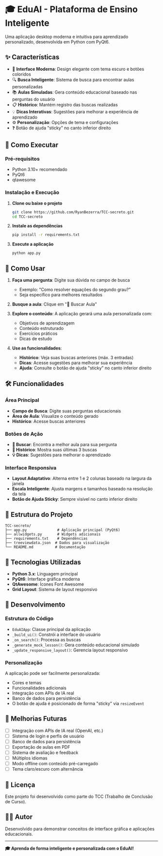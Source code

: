 # 🎓 EduAI - Plataforma de Ensino Inteligente

Uma aplicação desktop moderna e intuitiva para aprendizado personalizado, desenvolvida em Python com PyQt6.

## ✨ Características

- 🎨 **Interface Moderna**: Design elegante com tema escuro e botões coloridos
- 🔍 **Busca Inteligente**: Sistema de busca para encontrar aulas personalizadas
- 📚 **Aulas Simuladas**: Gera conteúdo educacional baseado nas perguntas do usuário
- 📋 **Histórico**: Mantém registro das buscas realizadas
- 💡 **Dicas Interativas**: Sugestões para melhorar a experiência de aprendizado
- ⚙️ **Personalização**: Opções de tema e configurações
- ❓ Botão de ajuda "sticky" no canto inferior direito

## 🚀 Como Executar

### Pré-requisitos

- Python 3.10+ recomendado
- PyQt6
- qtawesome

### Instalação e Execução

1. **Clone ou baixe o projeto**
   ```bash
   git clone https://github.com/RyanBezerra/TCC-secreto.git
   cd TCC-secreto
   ```

2. **Instale as dependências**
   ```bash
   pip install -r requirements.txt
   ```

3. **Execute a aplicação**
   ```bash
   python app.py
   ```

## 🎯 Como Usar

1. **Faça uma pergunta**: Digite sua dúvida no campo de busca
   - Exemplo: "Como resolver equações do segundo grau?"
   - Seja específico para melhores resultados

2. **Busque a aula**: Clique em "🚀 Buscar Aula"

3. **Explore o conteúdo**: A aplicação gerará uma aula personalizada com:
   - Objetivos de aprendizagem
   - Conteúdo estruturado
   - Exercícios práticos
   - Dicas de estudo

4. **Use as funcionalidades**:
   - **Histórico**: Veja suas buscas anteriores (máx. 3 entradas)
   - **Dicas**: Acesse sugestões para melhorar sua experiência
   - **Ajuda**: Consulte o botão de ajuda "sticky" no canto inferior direito

## 🛠️ Funcionalidades

### Área Principal

- **Campo de Busca**: Digite suas perguntas educacionais
- **Área de Aula**: Visualize o conteúdo gerado
- **Histórico**: Acesse buscas anteriores

### Botões de Ação

- **🔄 Buscar**: Encontra a melhor aula para sua pergunta
- **📖 Histórico**: Mostra suas últimas 3 buscas
- **💡 Dicas**: Sugestões para melhorar o aprendizado

### Interface Responsiva

- **Layout Adaptativo**: Alterna entre 1 e 2 colunas baseado na largura da janela
- **Escala Inteligente**: Ajusta margens e tamanhos baseado na resolução da tela
- **Botão de Ajuda Sticky**: Sempre visível no canto inferior direito

## 📁 Estrutura do Projeto

```
TCC-secreto/
├── app.py              # Aplicação principal (PyQt6)
├── allwidgets.py       # Widgets adicionais
├── requirements.txt    # Dependências
├── treeviewdata.json  # Dados para visualização
└── README.md          # Documentação
```

## 🎨 Tecnologias Utilizadas

- **Python 3.x**: Linguagem principal
- **PyQt6**: Interface gráfica moderna
- **QtAwesome**: Ícones Font Awesome
- **Grid Layout**: Sistema de layout responsivo

## 🔧 Desenvolvimento

### Estrutura do Código

- `EduAIApp`: Classe principal da aplicação
- `_build_ui()`: Constrói a interface do usuário
- `_on_search()`: Processa as buscas
- `_generate_mock_lesson()`: Gera conteúdo educacional simulado
- `_update_responsive_layout()`: Gerencia layout responsivo

### Personalização

A aplicação pode ser facilmente personalizada:

- Cores e temas
- Funcionalidades adicionais
- Integração com APIs de IA real
- Banco de dados para persistência
- O botão de ajuda é posicionado de forma "sticky" via `resizeEvent`

## 🚧 Melhorias Futuras

- [ ] Integração com APIs de IA real (OpenAI, etc.)
- [ ] Sistema de login e perfis de usuário
- [ ] Banco de dados para persistência
- [ ] Exportação de aulas em PDF
- [ ] Sistema de avaliação e feedback
- [ ] Múltiplos idiomas
- [ ] Modo offline com conteúdo pré-carregado
- [ ] Tema claro/escuro com alternância

## 📝 Licença

Este projeto foi desenvolvido como parte do TCC (Trabalho de Conclusão de Curso).

## 👨‍💻 Autor

Desenvolvido para demonstrar conceitos de interface gráfica e aplicações educacionais.

---

**🎓 Aprenda de forma inteligente e personalizada com o EduAI!**

